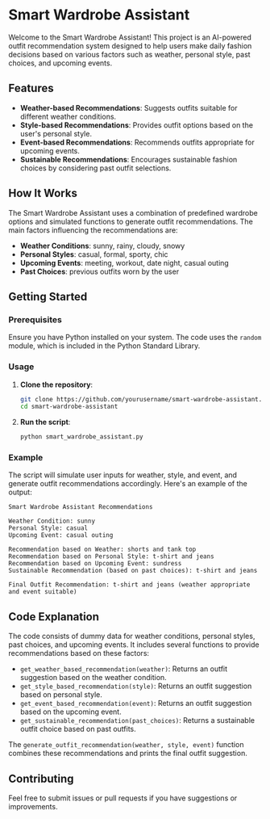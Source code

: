 # Smart Wardrobe Assistant

Welcome to the Smart Wardrobe Assistant! This project is an AI-powered outfit recommendation system designed to help users make daily fashion decisions based on various factors such as weather, personal style, past choices, and upcoming events.

## Features

- **Weather-based Recommendations**: Suggests outfits suitable for different weather conditions.
- **Style-based Recommendations**: Provides outfit options based on the user's personal style.
- **Event-based Recommendations**: Recommends outfits appropriate for upcoming events.
- **Sustainable Recommendations**: Encourages sustainable fashion choices by considering past outfit selections.

## How It Works

The Smart Wardrobe Assistant uses a combination of predefined wardrobe options and simulated functions to generate outfit recommendations. The main factors influencing the recommendations are:

- **Weather Conditions**: sunny, rainy, cloudy, snowy
- **Personal Styles**: casual, formal, sporty, chic
- **Upcoming Events**: meeting, workout, date night, casual outing
- **Past Choices**: previous outfits worn by the user

## Getting Started

### Prerequisites

Ensure you have Python installed on your system. The code uses the `random` module, which is included in the Python Standard Library.

### Usage

1. **Clone the repository**:
    ```sh
    git clone https://github.com/yourusername/smart-wardrobe-assistant.git
    cd smart-wardrobe-assistant
    ```

2. **Run the script**:
    ```sh
    python smart_wardrobe_assistant.py
    ```

### Example

The script will simulate user inputs for weather, style, and event, and generate outfit recommendations accordingly. Here's an example of the output:

```plaintext
Smart Wardrobe Assistant Recommendations

Weather Condition: sunny
Personal Style: casual
Upcoming Event: casual outing

Recommendation based on Weather: shorts and tank top
Recommendation based on Personal Style: t-shirt and jeans
Recommendation based on Upcoming Event: sundress
Sustainable Recommendation (based on past choices): t-shirt and jeans

Final Outfit Recommendation: t-shirt and jeans (weather appropriate and event suitable)
```

## Code Explanation

The code consists of dummy data for weather conditions, personal styles, past choices, and upcoming events. It includes several functions to provide recommendations based on these factors:

- `get_weather_based_recommendation(weather)`: Returns an outfit suggestion based on the weather condition.
- `get_style_based_recommendation(style)`: Returns an outfit suggestion based on personal style.
- `get_event_based_recommendation(event)`: Returns an outfit suggestion based on the upcoming event.
- `get_sustainable_recommendation(past_choices)`: Returns a sustainable outfit choice based on past outfits.

The `generate_outfit_recommendation(weather, style, event)` function combines these recommendations and prints the final outfit suggestion.

## Contributing

Feel free to submit issues or pull requests if you have suggestions or improvements.

